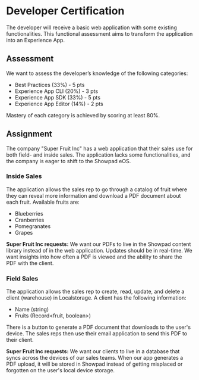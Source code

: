 # Developer Certification

The developer will receive a basic web application with some existing functionalities. This functional assessment aims to transform the application into an Experience App.

## Assessment

We want to assess the developer’s  knowledge of the following categories:

- Best Practices (33%) - 5 pts
- Experience App CLI (20%)  - 3 pts
- Experience App SDK (33%)  - 5 pts
- Experience App Editor (14%)  - 2 pts

Mastery of each category is achieved by scoring at least 80%.

## Assignment

The company "Super Fruit Inc" has a web application that their sales use for both field- and inside sales. The application lacks some functionalities, and the company is eager to shift to the Showpad eOS.

### Inside Sales

The application allows the sales rep to go through a catalog of fruit where they can reveal more information and download a PDF document about each fruit. Available fruits are:

- Blueberries
- Cranberries
- Pomegranates
- Grapes

**Super Fruit Inc requests:**
We want our PDFs to live in the Showpad content library instead of in the web application. Updates should be in real-time. We want insights into how often a PDF is viewed and the ability to share the PDF with the client.

### Field Sales

The application allows the sales rep to create, read, update, and delete a client (warehouse) in Localstorage. A client has the following information:

- Name (string)
- Fruits (Record<fruit, boolean>)

There is a button to generate a PDF document that downloads to the user's device. The sales reps then use their email application to send this PDF to their client.

**Super Fruit Inc requests:**
We want our clients to live in a database that syncs across the devices of our sales teams. When our app generates a PDF upload, it will be stored in Showpad instead of getting misplaced or forgotten on the user's local device storage.